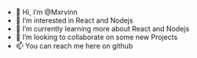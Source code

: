 - 👋 Hi, I’m @Mxrvinn
- 👀 I’m interested in React and Nodejs
- 🌱 I’m currently learning more about React and Nodejs
- 💞️ I’m looking to collaborate on some new Projects
- 📫 You can reach me here on github



